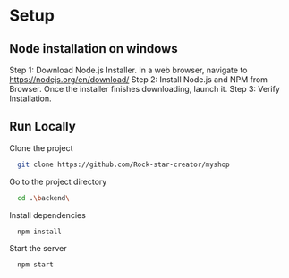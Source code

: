 # Setup

## Node installation on windows

Step 1: Download Node.js Installer. In a web browser, navigate to https://nodejs.org/en/download/
Step 2: Install Node.js and NPM from Browser. Once the installer finishes downloading, launch it.
Step 3: Verify Installation.

## Run Locally

Clone the project

```bash
  git clone https://github.com/Rock-star-creator/myshop
```

Go to the project directory

```bash
  cd .\backend\
```

Install dependencies

```bash
  npm install
```

Start the server

```bash
  npm start
```


